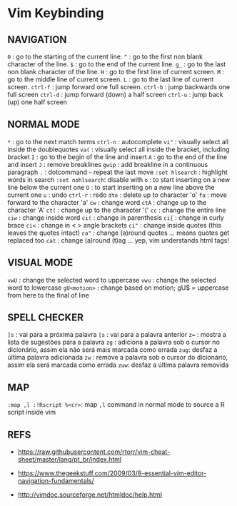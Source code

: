 Vim Keybinding
==============

NAVIGATION
----------

`0`              : go to the starting of the current line.
`^`              : go to the first non blank character of the line.
`$`              : go to the end of the current line.
`g_`             : go to the last non blank character of the line.
`H`              : go to the first line of current screen.
`M`              : go to the middle line of current screen.
`L`              : go to the last line of current screen.
`ctrl-f`         : jump forward one full screen.
`ctrl-b`         : jump backwards one full screen
`ctrl-d`         : jump forward (down) a half screen
`ctrl-u`         : jump back (up) one half screen

NORMAL MODE
-----------

`*`              : go to the next match terms
`ctrl-n`         : autocomplete
`vi"`            : visually select all inside the doublequotes
`va(`            : visually select all inside the bracket, including bracket
`I`              : go to the begin of the line and insert
`A`              : go to the end of the line and insert
`J`              : remove breaklines
`gwip`           : add breakline in a continuous paragraph
`.`              : dotcommand - repeat the last move
`:set hlsearch`  : highlight words in search
`:set nohlsearch`: disable with
`o`              : to start inserting on a new line below the current one
`O`              : to start inserting on a new line above the current one
`u`              : undo
`ctrl-r`         : redo
`dto`            : delete up to character 'o'
`fa`             : move forward to the character 'a'
`cw`             : change word
`ctA`            : change up to the character 'A'
`ct(`            : change up to the character '('
`cc`             : change the entire line
`ciw`            : change inside word
`ci(`            : change in parenthesis
`ci{`            : change in curly brace
`ci<`            : change in < > angle brackets
`ci"`            : change inside quotes (this leaves the quotes intact)
`ca"`            : change (a)round quotes … means quotes get replaced too
`cat`            : change (a)round (t)ag … yep, vim understands html tags! 

VISUAL MODE
-----------

`vwU`            : change the selected word to uppercase
`vwu`            : change the selected word to lowercase
`gU<motion>`     : change based on motion; gU$ = uppercase from here to the final of line

SPELL CHECKER
-------------

`]s` : vai para a próxima palavra
`[s` : vai para a palavra anterior
`z=` : mostra a lista de sugestões para a palavra
`zg` : adiciona a palavra sob o cursor no dicionário, assim ela não será mais marcada como errada
`zug`: desfaz a última palavra adicionada
`zw` : remove a palavra sob o cursor do dicionário,   assim ela será marcada como errada
`zuw`: desfaz a última palavra removida

MAP
---

`:map ,l :!Rscript %<cr>`: map `,l` command in normal mode to source a R script inside vim

REFS
----

- https://raw.githubusercontent.com/rtorr/vim-cheat-sheet/master/lang/pt_br/index.html

- https://www.thegeekstuff.com/2009/03/8-essential-vim-editor-navigation-fundamentals/

- http://vimdoc.sourceforge.net/htmldoc/help.html
